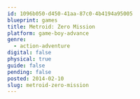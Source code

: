 ```yaml
---
id: 1096b050-d450-41aa-87c0-4b4194a95005
blueprint: games
title: Metroid: Zero Mission
platform: game-boy-advance
genre:
  - action-adventure
digital: false
physical: true
guide: false
pending: false
posted: 2014-02-10
slug: metroid-zero-mission
---
```


